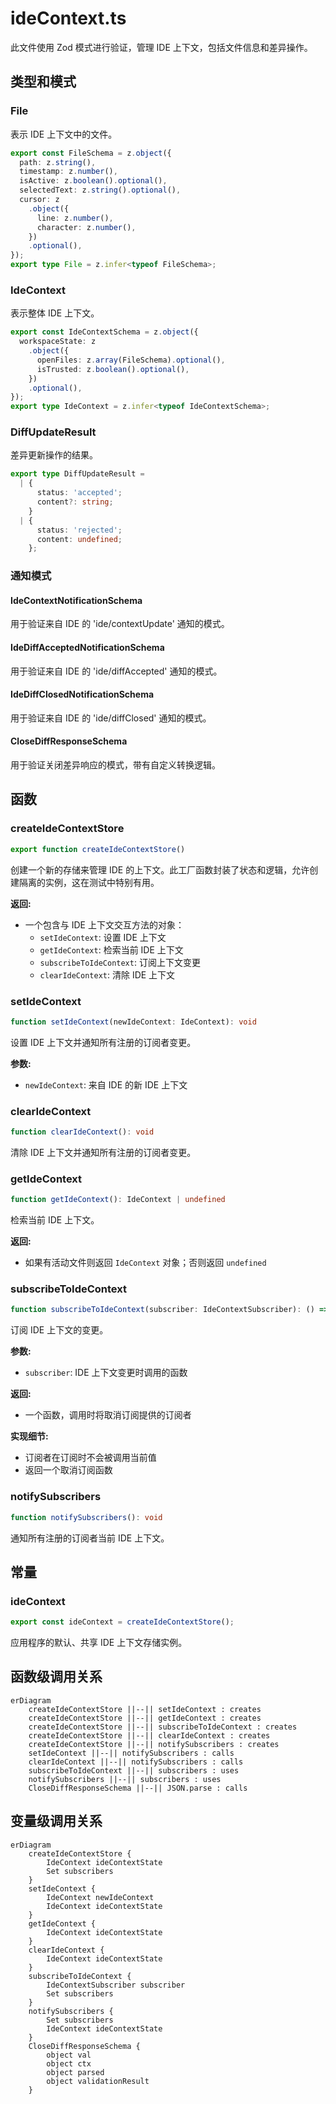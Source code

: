 # ideContext.ts

此文件使用 Zod 模式进行验证，管理 IDE 上下文，包括文件信息和差异操作。

## 类型和模式

### File

表示 IDE 上下文中的文件。

```typescript
export const FileSchema = z.object({
  path: z.string(),
  timestamp: z.number(),
  isActive: z.boolean().optional(),
  selectedText: z.string().optional(),
  cursor: z
    .object({
      line: z.number(),
      character: z.number(),
    })
    .optional(),
});
export type File = z.infer<typeof FileSchema>;
```

### IdeContext

表示整体 IDE 上下文。

```typescript
export const IdeContextSchema = z.object({
  workspaceState: z
    .object({
      openFiles: z.array(FileSchema).optional(),
      isTrusted: z.boolean().optional(),
    })
    .optional(),
});
export type IdeContext = z.infer<typeof IdeContextSchema>;
```

### DiffUpdateResult

差异更新操作的结果。

```typescript
export type DiffUpdateResult =
  | {
      status: 'accepted';
      content?: string;
    }
  | {
      status: 'rejected';
      content: undefined;
    };
```

### 通知模式

#### IdeContextNotificationSchema

用于验证来自 IDE 的 'ide/contextUpdate' 通知的模式。

#### IdeDiffAcceptedNotificationSchema

用于验证来自 IDE 的 'ide/diffAccepted' 通知的模式。

#### IdeDiffClosedNotificationSchema

用于验证来自 IDE 的 'ide/diffClosed' 通知的模式。

#### CloseDiffResponseSchema

用于验证关闭差异响应的模式，带有自定义转换逻辑。

## 函数

### createIdeContextStore

```typescript
export function createIdeContextStore()
```

创建一个新的存储来管理 IDE 的上下文。此工厂函数封装了状态和逻辑，允许创建隔离的实例，这在测试中特别有用。

**返回:**
- 一个包含与 IDE 上下文交互方法的对象：
  - `setIdeContext`: 设置 IDE 上下文
  - `getIdeContext`: 检索当前 IDE 上下文
  - `subscribeToIdeContext`: 订阅上下文变更
  - `clearIdeContext`: 清除 IDE 上下文

### setIdeContext

```typescript
function setIdeContext(newIdeContext: IdeContext): void
```

设置 IDE 上下文并通知所有注册的订阅者变更。

**参数:**
- `newIdeContext`: 来自 IDE 的新 IDE 上下文

### clearIdeContext

```typescript
function clearIdeContext(): void
```

清除 IDE 上下文并通知所有注册的订阅者变更。

### getIdeContext

```typescript
function getIdeContext(): IdeContext | undefined
```

检索当前 IDE 上下文。

**返回:**
- 如果有活动文件则返回 `IdeContext` 对象；否则返回 `undefined`

### subscribeToIdeContext

```typescript
function subscribeToIdeContext(subscriber: IdeContextSubscriber): () => void
```

订阅 IDE 上下文的变更。

**参数:**
- `subscriber`: IDE 上下文变更时调用的函数

**返回:**
- 一个函数，调用时将取消订阅提供的订阅者

**实现细节:**
- 订阅者在订阅时不会被调用当前值
- 返回一个取消订阅函数

### notifySubscribers

```typescript
function notifySubscribers(): void
```

通知所有注册的订阅者当前 IDE 上下文。

## 常量

### ideContext

```typescript
export const ideContext = createIdeContextStore();
```

应用程序的默认、共享 IDE 上下文存储实例。

## 函数级调用关系

```mermaid
erDiagram
    createIdeContextStore ||--|| setIdeContext : creates
    createIdeContextStore ||--|| getIdeContext : creates
    createIdeContextStore ||--|| subscribeToIdeContext : creates
    createIdeContextStore ||--|| clearIdeContext : creates
    createIdeContextStore ||--|| notifySubscribers : creates
    setIdeContext ||--|| notifySubscribers : calls
    clearIdeContext ||--|| notifySubscribers : calls
    subscribeToIdeContext ||--|| subscribers : uses
    notifySubscribers ||--|| subscribers : uses
    CloseDiffResponseSchema ||--|| JSON.parse : calls
```

## 变量级调用关系

```mermaid
erDiagram
    createIdeContextStore {
        IdeContext ideContextState
        Set subscribers
    }
    setIdeContext {
        IdeContext newIdeContext
        IdeContext ideContextState
    }
    getIdeContext {
        IdeContext ideContextState
    }
    clearIdeContext {
        IdeContext ideContextState
    }
    subscribeToIdeContext {
        IdeContextSubscriber subscriber
        Set subscribers
    }
    notifySubscribers {
        Set subscribers
        IdeContext ideContextState
    }
    CloseDiffResponseSchema {
        object val
        object ctx
        object parsed
        object validationResult
    }
```